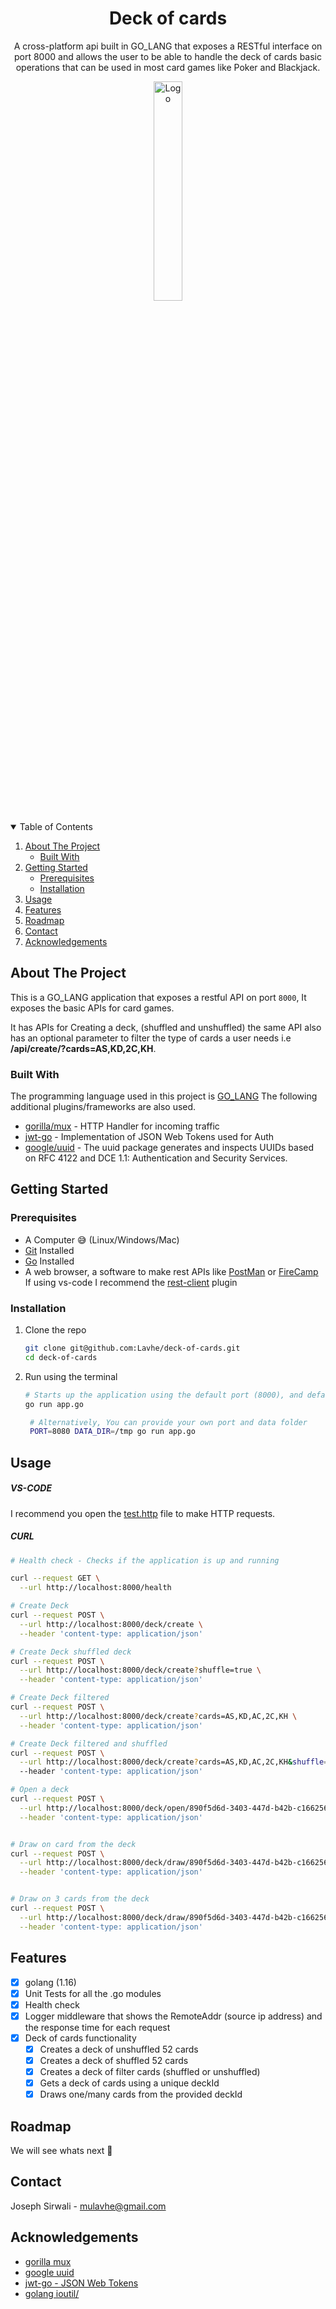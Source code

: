 <h1 align="center">Deck of cards</h1>
  <p align="center">
    A cross-platform api built in GO_LANG that exposes a RESTful interface on port 8000 and allows the user to be able to handle the deck of cards basic operations that can be used in most card games like Poker and Blackjack.
 </p>
<p align="center">
  <a href="https://toggl.com/">
    <img src="https://i.pinimg.com/originals/61/a6/d6/61a6d6164ffa19786136ef2b7ef4b37e.png" alt="Logo" width="30%" height="auto">
  </a>
</p>

<details open="open">
  <summary>Table of Contents</summary>
  <ol>
    <li>
      <a href="#about-the-project">About The Project</a>
      <ul>
        <li><a href="#built-with">Built With</a></li>
      </ul>
    </li>
    <li>
      <a href="#getting-started">Getting Started</a>
      <ul>
        <li><a href="#prerequisites">Prerequisites</a></li>
        <li><a href="#installation">Installation</a></li>
      </ul>
    </li>
    <li><a href="#usage">Usage</a></li>
    <li><a href="#features">Features</a></li>
    <li><a href="#roadmap">Roadmap</a></li>
    <li><a href="#contact">Contact</a></li>
    <li><a href="#acknowledgements">Acknowledgements</a></li>
  </ol>
</details>

## About The Project

This is a GO_LANG application that exposes a restful API on port `8000`, It exposes the basic APIs for card games.

It has APIs for Creating a deck, (shuffled and unshuffled) the same API also has an optional parameter to filter the type of cards a user needs i.e **/api/create/?cards=AS,KD,2C,KH**.

### Built With

The programming language used in this project is [GO_LANG](https://golang.org)
The following additional plugins/frameworks are also used.

- [gorilla/mux](https://github.com/gorilla/mux) - HTTP Handler for incoming traffic
- [jwt-go](https://github.com/dgrijalva/jwt-go) - Implementation of JSON Web Tokens used for Auth
- [google/uuid](https://github.com/google/uuid) - The uuid package generates and inspects UUIDs based on RFC 4122 and DCE 1.1: Authentication and Security Services.

## Getting Started

### Prerequisites

- A Computer 😅 (Linux/Windows/Mac)
- [Git](https://git-scm.com/) Installed
- [Go](https://golang.org) Installed
- A web browser, a software to make rest APIs like [PostMan](https://www.postman.com/) or [FireCamp](https://firecamp.io/)
  If using vs-code I recommend the [rest-client](https://marketplace.visualstudio.com/items?itemName=humao.rest-client) plugin

### Installation

1. Clone the repo
   ```sh
   git clone git@github.com:Lavhe/deck-of-cards.git
   cd deck-of-cards
   ```
2. Run using the terminal

   ```sh
   # Starts up the application using the default port (8000), and default data folder (./data)
   go run app.go

    # Alternatively, You can provide your own port and data folder
    PORT=8080 DATA_DIR=/tmp go run app.go
   ```

## Usage

##### VS-CODE

I recommend you open the [test.http](./test.http) file to make HTTP requests.

##### CURL

```sh
# Health check - Checks if the application is up and running

curl --request GET \
  --url http://localhost:8000/health
```

```sh
# Create Deck
curl --request POST \
  --url http://localhost:8000/deck/create \
  --header 'content-type: application/json'
```

```sh
# Create Deck shuffled deck
curl --request POST \
  --url http://localhost:8000/deck/create?shuffle=true \
  --header 'content-type: application/json'
```

```sh
# Create Deck filtered
curl --request POST \
  --url http://localhost:8000/deck/create?cards=AS,KD,AC,2C,KH \
  --header 'content-type: application/json'
```

```sh
# Create Deck filtered and shuffled
curl --request POST \
  --url http://localhost:8000/deck/create?cards=AS,KD,AC,2C,KH&shuffle=true \
  --header 'content-type: application/json'
```

```sh
# Open a deck
curl --request POST \
  --url http://localhost:8000/deck/open/890f5d6d-3403-447d-b42b-c166256c2644 \
  --header 'content-type: application/json'
```

```sh

# Draw on card from the deck
curl --request POST \
  --url http://localhost:8000/deck/draw/890f5d6d-3403-447d-b42b-c166256c2644 \
  --header 'content-type: application/json'
```

```sh

# Draw on 3 cards from the deck
curl --request POST \
  --url http://localhost:8000/deck/draw/890f5d6d-3403-447d-b42b-c166256c2644?count=3 \
  --header 'content-type: application/json'
```

## Features

- [x] golang (1.16)
- [x] Unit Tests for all the .go modules
- [x] Health check
- [x] Logger middleware that shows the RemoteAddr (source ip address) and the response time for each request
- [x] Deck of cards functionality
  - [x] Creates a deck of unshuffled 52 cards
  - [x] Creates a deck of shuffled 52 cards
  - [x] Creates a deck of filter cards (shuffled or unshuffled)
  - [x] Gets a deck of cards using a unique deckId
  - [x] Draws one/many cards from the provided deckId

## Roadmap

We will see whats next 🙈

## Contact

Joseph Sirwali - mulavhe@gmail.com

## Acknowledgements

- [gorilla mux](https://github.com/gorilla/mux)
- [google uuid](https://github.com/google/uuid)
- [jwt-go - JSON Web Tokens](https://github.com/dgrijalva/jwt-go)
- [golang ioutil/](https://golang.org/pkg/io/ioutil/)
